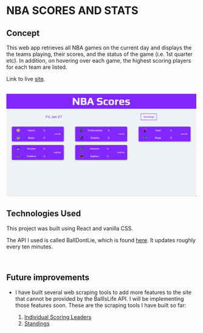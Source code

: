 # NBA SCORES AND STATS

## Concept

This web app retrieves all NBA games on the current day and displays the the teams playing, their scores, and the status of the game (i.e. 1st quarter etc). In addition, on hovering over each game, the highest scoring players for each team are listed.

Link to live [site](https://nba-games.netlify.app/).

<br>

<img src="public/screenshot.png" width=500/>

<br>

## Technologies Used

This project was built using React and vanilla CSS.

The API I used is called BallDontLie, which is found [here](https://www.balldontlie.io/#introduction). It updates roughly every ten minutes.

<br>

## Future improvements

- I have built several web scraping tools to add more features to the site that cannot be provided by the BallIsLife API. I will be implementing those features soon. These are the scraping tools I have built so far:

  1. [Individual Scoring Leaders](https://github.com/davepaulsanders/nba-leaders)
  2. [Standings](https://github.com/davepaulsanders/nba-standings-scraper)
